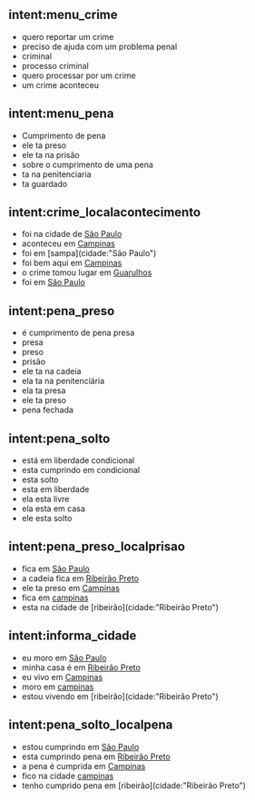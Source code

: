 ## intent:menu_crime
-  quero reportar um crime
-  preciso de ajuda com um problema penal
-  criminal
-  processo criminal
-  quero processar por um crime
-  um crime aconteceu

## intent:menu_pena
-  Cumprimento de pena
-  ele ta preso
-  ele ta na prisão
-  sobre o cumprimento de uma pena
-  ta na penitenciaria
-  ta guardado
  

## intent:crime_localacontecimento
- foi na cidade de [São Paulo](cidade)
- aconteceu em [Campinas](cidade)
- foi em [sampa](cidade:"São Paulo")
- foi bem aqui em [Campinas](cidade)
- o crime tomou lugar em [Guarulhos](cidade)
- foi em [São Paulo](cidade)

## intent:pena_preso
- é cumprimento de pena presa
- presa
- preso
- prisão
- ele ta na cadeia
- ela ta na penitenciária
- ela ta presa
- ele ta preso
- pena fechada

## intent:pena_solto
- está em liberdade condicional
- esta cumprindo em condicional
- esta solto
- esta em liberdade
- ela esta livre
- ela esta em casa
- ele esta solto

## intent:pena_preso_localprisao
-  fica em [São Paulo](cidade)
-  a cadeia fica em [Ribeirão Preto](cidade)
-  ele ta preso em [Campinas](cidade)
-  fica em [campinas](cidade:Campinas)
-  esta na cidade de [ribeirão](cidade:"Ribeirão Preto")

## intent:informa_cidade
-  eu moro em [São Paulo](cidade)
-  minha casa é em [Ribeirão Preto](cidade)
-  eu vivo em [Campinas](cidade)
-  moro em [campinas](cidade:Campinas)
-  estou vivendo em [ribeirão](cidade:"Ribeirão Preto")

## intent:pena_solto_localpena
-  estou cumprindo em [São Paulo](cidade)
-  esta cumprindo pena em [Ribeirão Preto](cidade)
-  a pena é cumprida em [Campinas](cidade)
-  fico na cidade [campinas](cidade:Campinas)
-  tenho cumprido pena em [ribeirão](cidade:"Ribeirão Preto")
